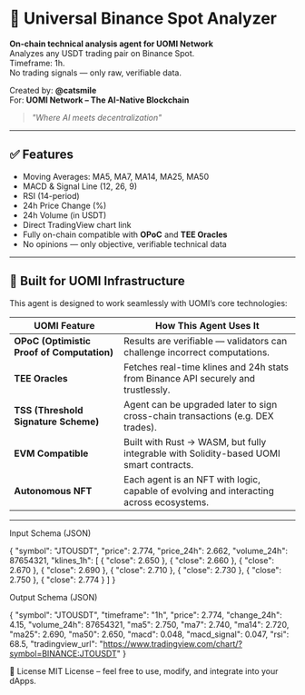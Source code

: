 # 🚀 Universal Binance Spot Analyzer

**On-chain technical analysis agent for UOMI Network**  
Analyzes any USDT trading pair on Binance Spot.  
Timeframe: 1h.  
No trading signals — only raw, verifiable data.

Created by: **@catsmile**  
For: **UOMI Network – The AI-Native Blockchain**

> *"Where AI meets decentralization"*

---

## ✅ Features
- Moving Averages: MA5, MA7, MA14, MA25, MA50
- MACD & Signal Line (12, 26, 9)
- RSI (14-period)
- 24h Price Change (%)
- 24h Volume (in USDT)
- Direct TradingView chart link
- Fully on-chain compatible with **OPoC** and **TEE Oracles**
- No opinions — only objective, verifiable technical data

---

## 🔧 Built for UOMI Infrastructure

This agent is designed to work seamlessly with UOMI’s core technologies:

| UOMI Feature | How This Agent Uses It |
|-------------|------------------------|
| **OPoC (Optimistic Proof of Computation)** | Results are verifiable — validators can challenge incorrect computations. |
| **TEE Oracles** | Fetches real-time klines and 24h stats from Binance API securely and trustlessly. |
| **TSS (Threshold Signature Scheme)** | Agent can be upgraded later to sign cross-chain transactions (e.g. DEX trades). |
| **EVM Compatible** | Built with Rust → WASM, but fully integrable with Solidity-based UOMI smart contracts. |
| **Autonomous NFT** | Each agent is an NFT with logic, capable of evolving and interacting across ecosystems. |

---

Input Schema (JSON)

{
  "symbol": "JTOUSDT",
  "price": 2.774,
  "price_24h": 2.662,
  "volume_24h": 87654321,
  "klines_1h": [
    { "close": 2.650 },
    { "close": 2.660 },
    { "close": 2.670 },
    { "close": 2.690 },
    { "close": 2.710 },
    { "close": 2.730 },
    { "close": 2.750 },
    { "close": 2.774 }
  ]
}



Output Schema (JSON)

{
  "symbol": "JTOUSDT",
  "timeframe": "1h",
  "price": 2.774,
  "change_24h": 4.15,
  "volume_24h": 87654321,
  "ma5": 2.750,
  "ma7": 2.740,
  "ma14": 2.720,
  "ma25": 2.690,
  "ma50": 2.650,
  "macd": 0.048,
  "macd_signal": 0.047,
  "rsi": 68.5,
  "tradingview_url": "https://www.tradingview.com/chart/?symbol=BINANCE:JTOUSDT"
}

📄 License
MIT License – feel free to use, modify, and integrate into your dApps.
